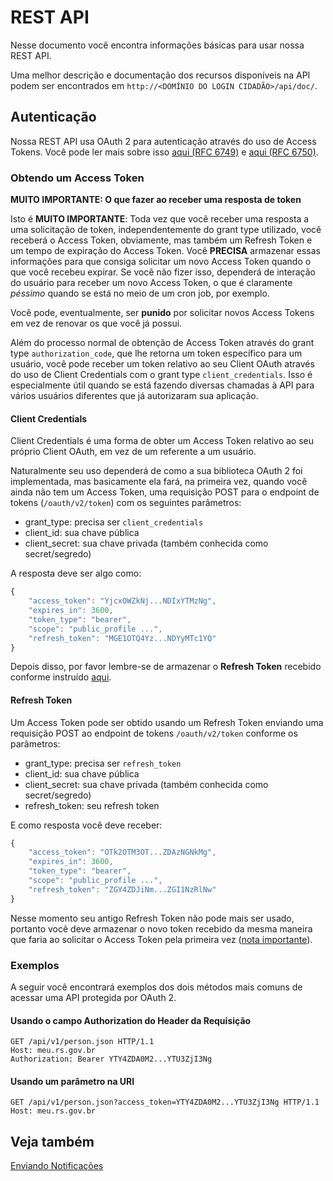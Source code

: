 REST API
========

Nesse documento você encontra informações básicas para usar nossa REST API.

Uma melhor descrição e documentação dos recursos disponíveis na API podem ser encontrados em `http://<DOMÍNIO DO LOGIN CIDADÃO>/api/doc/`.

Autenticação
------------

Nossa REST API usa OAuth 2 para autenticação através do uso de Access Tokens. Você pode ler mais sobre isso [aqui (RFC 6749)](http://tools.ietf.org/html/rfc6749) e [aqui (RFC 6750)](http://tools.ietf.org/html/rfc6750).

### Obtendo um Access Token

<a name="refreshTokenNote"></a>**MUITO IMPORTANTE: O que fazer ao receber uma resposta de token**

Isto é **MUITO IMPORTANTE**: Toda vez que você receber uma resposta a uma solicitação de token, independentemente do grant type utilizado, você receberá o Access Token, obviamente, mas também um Refresh Token e um tempo de expiração do Access Token. Você **PRECISA** armazenar essas informações para que consiga solicitar um novo Access Token quando o que você recebeu expirar. Se você não fizer isso, dependerá de interação do usuário para receber um novo Access Token, o que é claramente *péssimo* quando se está no meio de um cron job, por exemplo.

Você pode, eventualmente, ser **punido** por solicitar novos Access Tokens em vez de renovar os que você já possui.

Além do processo normal de obtenção de Access Token através do grant type `authorization_code`, que lhe retorna um token específico para um usuário, você pode receber um token relativo ao seu Client OAuth através do uso de Client Credentials com o grant type `client_credentials`. Isso é especialmente útil quando se está fazendo diversas chamadas à API para vários usuários diferentes que já autorizaram sua aplicação.

#### Client Credentials

Client Credentials é uma forma de obter um Access Token relativo ao seu próprio Client OAuth, em vez de um referente a um usuário.

Naturalmente seu uso dependerá de como a sua biblioteca OAuth 2 foi implementada, mas basicamente ela fará, na primeira vez, quando você ainda não tem um Access Token, uma requisição POST para o endpoint de tokens (`/oauth/v2/token`) com os seguintes parâmetros:

  * grant_type: precisa ser `client_credentials`
  * client_id: sua chave pública
  * client_secret: sua chave privada (também conhecida como secret/segredo)

A resposta deve ser algo como:

``` js
{
    "access_token": "YjcxOWZkNj...NDIxYTMzNg",
    "expires_in": 3600,
    "token_type": "bearer",
    "scope": "public_profile ...",
    "refresh_token": "MGE1OTQ4Yz...NDYyMTc1YQ"
}
```

Depois disso, por favor lembre-se de armazenar o **Refresh Token** recebido conforme instruído [aqui](#refreshTokenNote).

#### Refresh Token

Um Access Token pode ser obtido usando um Refresh Token enviando uma requisição POST ao endpoint de tokens `/oauth/v2/token` conforme os parâmetros:

  * grant_type: precisa ser `refresh_token`
  * client_id: sua chave pública
  * client_secret: sua chave privada (também conhecida como secret/segredo)
  * refresh_token: seu refresh token

E como resposta você deve receber:

``` js
{
    "access_token": "OTk2OTM3OT...ZDAzNGNkMg",
    "expires_in": 3600,
    "token_type": "bearer",
    "scope": "public_profile ...",
    "refresh_token": "ZGY4ZDJiNm...ZGI1NzRlNw"
}
```

Nesse momento seu antigo Refresh Token não pode mais ser usado, portanto você deve armazenar o novo token recebido da mesma maneira que faria ao solicitar o Access Token pela primeira vez ([nota importante](#refreshTokenNote)).

### Exemplos

A seguir você encontrará exemplos dos dois métodos mais comuns de acessar uma API protegida por OAuth 2.

#### Usando o campo Authorization do Header da Requisição

```
GET /api/v1/person.json HTTP/1.1
Host: meu.rs.gov.br
Authorization: Bearer YTY4ZDA0M2...YTU3ZjI3Ng
```

#### Usando um parâmetro na URI

```
GET /api/v1/person.json?access_token=YTY4ZDA0M2...YTU3ZjI3Ng HTTP/1.1
Host: meu.rs.gov.br
```

Veja também
-----------

[Enviando Notificações](lc_api_sending_notifications.md)

